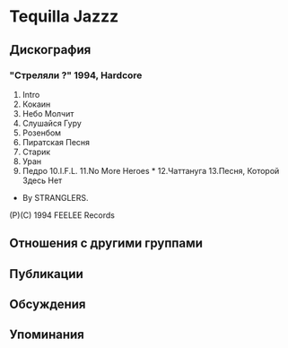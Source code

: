 # Tequilla Jazzz



## Дискография

### "Стреляли ?" 1994, Hardcore

1.  Intro
2.  Кокаин
3.  Небо Молчит
4.  Слушайся Гуру
5.  Розенбом
6.  Пиратская Песня
7.  Старик
8.  Уран
9.  Педро
10.I.F.L.
11.No More Heroes *
12.Чаттануга
13.Песня, Которой Здесь Нет

* By STRANGLERS.

(P)(C) 1994 FEELEE Records


## Отношения с другими группами


## Публикации


## Обсуждения


## Упоминания

